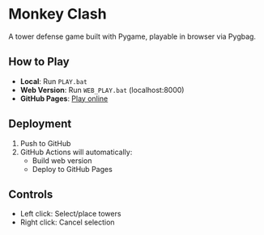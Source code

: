 # Monkey Clash

A tower defense game built with Pygame, playable in browser via Pygbag.

## How to Play

- **Local**: Run `PLAY.bat`
- **Web Version**: Run `WEB_PLAY.bat` (localhost:8000)
- **GitHub Pages**: [Play online](https://[your-username].github.io/[repo-name]/)

## Deployment

1. Push to GitHub
2. GitHub Actions will automatically:
   - Build web version
   - Deploy to GitHub Pages

## Controls
- Left click: Select/place towers
- Right click: Cancel selection
